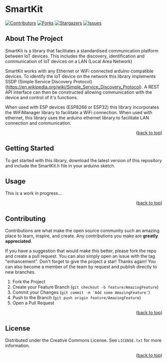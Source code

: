 # SmartKit
[![Contributors][contributors-shield]][contributors-url]
[![Forks][forks-shield]][forks-url]
[![Stargazers][stars-shield]][stars-url]
[![Issues][issues-shield]][issues-url]

## About The Project

SmartKit is a library that facilitates a standardised communication platform between IoT devices. This includes the discovery, identification and communication of IoT
devices on a LAN (Local Area Network)

SmartKit works with any Ethernet or WiFi connected arduino compatible devices. To identify the IoT device on the network this library implements SSDP (Simple Service Discovery Protocol)(https://en.wikipedia.org/wiki/Simple_Service_Discovery_Protocol). A REST API interface can then be constructed allowing communication with the device and control of
it's functions.

When used with ESP devices (ESP8266 or ESP32) this library incorporates the WiFiManager library to facilitate a WiFi connection. When used with ethernet, this library uses the
arduino ethernet library to facilitate LAN connection and communication.

<p align="right">(<a href="#readme-top">back to top</a>)</p>

## Getting Started

To get started with this library, download the latest version of this repository and include the SmartKit.h file in your arduino sketch.

## Usage

This is a work in progress...

<p align="right">(<a href="#readme-top">back to top</a>)</p>

## Contributing

Contributions are what make the open source community such an amazing place to learn, inspire, and create. Any contributions you make are **greatly appreciated**.

If you have a suggestion that would make this better, please fork the repo and create a pull request. You can also simply open an issue with the tag "enhancement".
Don't forget to give the project a star! Thanks again! You can also become a member of the team by request and publish directly to new branches.

1. Fork the Project
2. Create your Feature Branch (`git checkout -b feature/AmazingFeature`)
3. Commit your Changes (`git commit -m 'Add some AmazingFeature'`)
4. Push to the Branch (`git push origin feature/AmazingFeature`)
5. Open a Pull Request

<p align="right">(<a href="#readme-top">back to top</a>)</p>

## License

Distributed under the Creative Commons License. See `LICENSE.txt` for more information.

<p align="right">(<a href="#readme-top">back to top</a>)</p>

[contributors-shield]: https://img.shields.io/github/contributors/JYewman/SmartKit.svg?style=for-the-badge
[contributors-url]: https://github.com/JYewman/SmartKit/graphs/contributors
[forks-shield]: https://img.shields.io/github/forks/JYewman/SmartKit.svg?style=for-the-badge
[forks-url]: https://github.com/JYewman/SmartKit/network/members
[stars-shield]: https://img.shields.io/github/stars/JYewman/SmartKit.svg?style=for-the-badge
[stars-url]: https://github.com/JYewman/SmartKit/stargazers
[issues-shield]: https://img.shields.io/github/issues/JYewman/SmartKit.svg?style=for-the-badge
[issues-url]: https://github.com/JYewman/SmartKit/issues
[license-shield]: https://img.shields.io/github/license/JYewman/SmartKit.svg?style=for-the-badge
[license-url]: https://github.com/JYewman/SmartKit/LICENSE.txt
